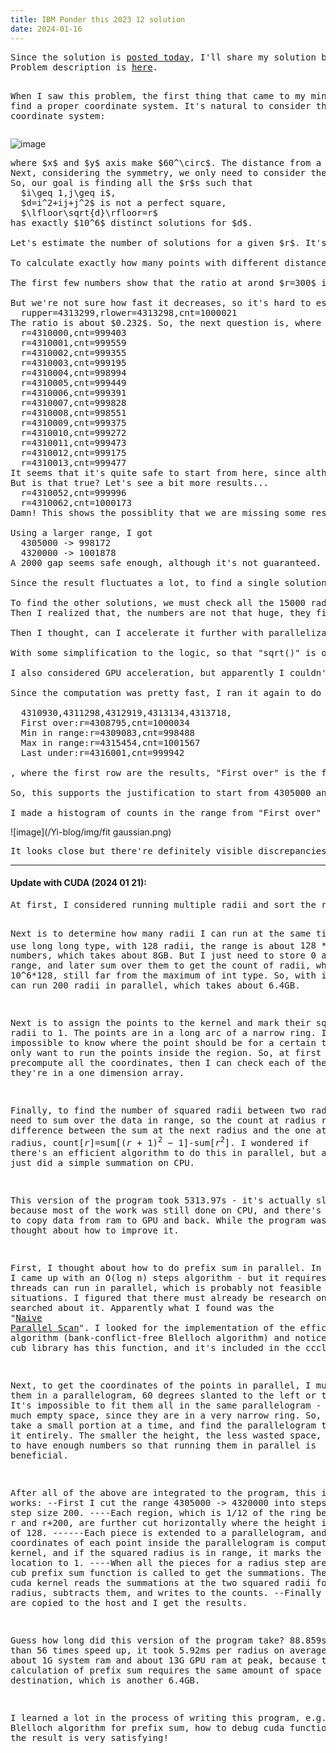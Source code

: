 ```yaml
---
title: IBM Ponder this 2023 12 solution
date: 2024-01-16
---
```

<link rel="stylesheet" href="/Yi-blog/css/styles.css">
<script src='https://cdnjs.cloudflare.com/ajax/libs/jquery/3.1.1/jquery.min.js' type='text/javascript'></script>
<script src='https://cdnjs.cloudflare.com/ajax/libs/highlight.js/9.9.0/highlight.min.js' type='text/javascript'></script>
<script src='https://cdnjs.cloudflare.com/ajax/libs/showdown/1.6.2/showdown.min.js' type='text/javascript'></script>
<link href='https://cdnjs.cloudflare.com/ajax/libs/highlight.js/9.9.0/styles/default.min.css' id='markdown' rel='stylesheet'/>  
<script>
    function loadScript(src){
      return new Promise(function(resolve, reject){
        let script = document.createElement('script');
        script.src = src;
        script.onload = () => resolve(script);
        script.onerror = () => reject(new Error(`Script load error for ${src}`));
        document.head.append(script);
      });
    }
    loadScript("https://yjian012.github.io/Yi-blog/js/markdown-highlight-in-blogger.js").then(script=>loadScript("https://yjian012.github.io/Yi-blog/js/scripts.js"));
  //https://mxp22.surge.sh/markdown-highlight-in-blogger.js
</script>
<pre>
Since the solution is <a href="https://research.ibm.com/haifa/ponderthis/solutions/December2023.html">posted today</a>, I'll share my solution below.
Problem description is <a href="https://research.ibm.com/haifa/ponderthis/challenges/December2023.html">here</a>.

When I saw this problem, the first thing that came to my mind is, to find a proper coordinate system. It's natural to consider the following coordinate system:
</pre>
![image](/Yi-blog/img/coor.png)
<pre>
where $x$ and $y$ axis make $60^\circ$. The distance from a point at $(i,j)$ to the origin is, $d=\sqrt{i^2+j^2-2ij\cos(120^\circ)}=\sqrt{i^2+j^2+ij}$.
Next, considering the symmetry, we only need to consider the points that's within $30^\circ$ to $x$ axis, or equavalently, from $30^\circ$ to $60^\circ$, i.e. $j\geq i$.
So, our goal is finding all the $r$s such that 
  $i\geq 1,j\geq i$,
  $d=i^2+ij+j^2$ is not a perfect square,
  $\lfloor\sqrt{d}\rfloor=r$
has exactly $10^6$ distinct solutions for $d$.

Let's estimate the number of solutions for a given $r$. It's easy to find the density of the points, $2/\sqrt 3$, and the area of the ring is close to $2\pi r$, so there are about $4\pi r/\sqrt 3$ points. If we only consider $1/12$ of the ring, there are $\pi r / 3\sqrt 3\approx 0.6r$ points. But a finite proportion of the points are on the circle, and different points may have the same distance, so the actual ratio should be smaller than $0.6$.

To calculate exactly how many points with different distances are there inside the ring of radius $r$, the range of $i$ is from $\lceil r/\sqrt 3\rceil$ to $r$, and we can find the range of $j$ by solving the quadratic equation. Iterating through them and using a hash set to exclude the duplicate distances, we can find the result.

The first few numbers show that the ratio at arond $r=300$ is about $0.4$. As $i$ and $j$ increase, intuitively, the probability that multiple $(i,j)$ pairs give the same $d$ may increase, so the ratio may decrease slowly. At $r=1000$, the ratio lowers to $0.342$.

But we're not sure how fast it decreases, so it's hard to estimate where exactly we should start at. Typically this kind of estimation can be solved by binary search. A simple binary search gives:
  rupper=4313299,rlower=4313298,cnt=1000021
The ratio is about $0.232$. So, the next question is, where exactly should we start at? Let's try $431000$. The first few results are,
  r=4310000,cnt=999403
  r=4310001,cnt=999559
  r=4310002,cnt=999355
  r=4310003,cnt=999195
  r=4310004,cnt=998994
  r=4310005,cnt=999449
  r=4310006,cnt=999391
  r=4310007,cnt=999828
  r=4310008,cnt=998551
  r=4310009,cnt=999375
  r=4310010,cnt=999272
  r=4310011,cnt=999473
  r=4310012,cnt=999175
  r=4310013,cnt=999477
It seems that it's quite safe to start from here, since although it fluctuates, it's still more or less far from 1000000.
But is that true? Let's see a bit more results...
  r=4310052,cnt=999996
  r=4310062,cnt=1000173
Damn! This shows the possiblity that we are missing some results that are less than 4310000.

Using a larger range, I got
  4305000 -> 998172
  4320000 -> 1001878
A 2000 gap seems safe enough, although it's not guaranteed. Let's use this range to start with.

Since the result fluctuates a lot, to find a single solution is not much different from finding all the solutions. We just simply check all the radii in range. But from the hint, it's much easier to find the palindrome solution, since the choices are much fewer. We just need to check 430?034 and 431?134. The result is 4313134.

To find the other solutions, we must check all the 15000 radii. Now, performance becomes an issue. It would take about 13 hours for the python program that I first wrote to complete.
Then I realized that, the numbers are not that huge, they fit in "int" type in C++, and the squares can be stored in a "long long". And indeed, it's much faster.

Then I thought, can I accelerate it further with parallelization? I was thinking of openMP, but while I browse relevant information, I learned that there's class for parallelization in C++17 STL. So, I figured out how to use "std::execution::par" to run the functions in parallel, which sped up the program by a factor of the number of cores, which is 4.

With some simplification to the logic, so that "sqrt()" is only called once in the calculation for each x-coordinate and radius where the rest are all integer operations, I managed to get the result in 5038.41s. The time per each radius is 5038.41s/15000 = 0.336s, really fast. Even without the multi-core parallelization, it would still be about 1.34s per radius, much faster than the speed they show on the solution page.

I also considered GPU acceleration, but apparently I couldn't simply put an STL hash set inside a CUDA kernel. I noticed that there are open source hash set implementations for CUDA, but it's probably not easy to integrate them into google colab. Anyway, I'll look into them when it's necessary.

Since the computation was pretty fast, I ran it again to do some statistics. The results are,

  4310930,4311298,4312919,4313134,4313718,
  First over:r=4308795,cnt=1000034
  Min in range:r=4309083,cnt=998488
  Max in range:r=4315454,cnt=1001567
  Last under:r=4316001,cnt=999942

, where the first row are the results, "First over" is the first radius whose count is greater or equal to 1000000, "Min in range" is the minimum count after "First over", and "Max in range" is the maximum before "Last under", which is the last radius whose count is below 1000000.

So, this supports the justification to start from 4305000 and end at 4320000, since there are fairly large gaps between them and "First over" and "Last under" respectively. It's unlikely that we're missing a solution outside the range.

I made a histogram of counts in the range from "First over" to "Last under" and fit it to a normal distribution:
</pre>
![image](/Yi-blog/img/fit gaussian.png)
<pre>
It looks close but there're definitely visible discrepancies. The sudden decrease near the boundary may be due to the cut-off, since if I extend the boundary, there will be more numbers filling in. So it's probably better to exclude the numbers that are close to the boundary. But even without them, the fit is still kind of off. I wonder what kind of distribution it is...
</pre>
<hr>
<h4>Update with CUDA (2024 01 21):</h4>
<pre>
At first, I considered running multiple radii and sort the result, but it's about 5 times slower (about 7 hours), which is expected because sorting is slow. Then, I thought about counting sort again. It takes much more space and time than a hash set if the numbers only cover a small portion of the range, but it can be easily parallelized. The ratio of squared radii to range is about $\frac{10^6}{(4.3\times 10^6+1)^2-(4.3\times 10^6)^2}\approx\frac{1}{8.6}$. It's not too bad.

Next is to determine how many radii I can run at the same time. If I use long long type, with 128 radii, the range is about $128*2*4320000\approx 2^{30}$ long long numbers, which takes about 8GB. But I just need to store 0 and 1 in the range, and later sum over them to get the count of radii, which is about 10^6*128, still far from the maximum of int type. So, with int type, I can run 200 radii in parallel, which takes about 6.4GB.

Next is to assign the points to the kernel and mark their squared radii to 1. The points are in a long arc of a narrow ring. It's impossible to know where the point should be for a certain thread if I only want to run the points inside the region. So, at first I just precompute all the coordinates, then I can check each of them, since now they're in a one dimension array.

Finally, to find the number of squared radii between two radii, I need to sum over the data in range, so the count at radius r is the difference between the sum at the next radius and the one at this radius, count[$r$]=sum[$(r+1)^2-1$]-sum[$r^2$]. I wondered if there's an efficient algorithm to do this in parallel, but at first I just did a simple summation on CPU.

This version of the program took 5313.97s - it's actually slower, because most of the work was still done on CPU, and there's extra effort to copy data from ram to GPU and back. While the program was running, I thought about how to improve it.

First, I thought about how to do prefix sum in parallel. In a minute, I came up with an O(log n) steps algorithm - but it requires that O(n) threads can run in parallel, which is probably not feasible in many situations. I figured that there must already be research on this, so I searched about it. Apparently what I found was the "<a href="https://developer.nvidia.com/gpugems/gpugems3/part-vi-gpu-computing/chapter-39-parallel-prefix-sum-scan-cuda">Naive Parallel Scan</a>". I looked for the implementation of the efficient algorithm (bank-conflict-free Blelloch algorithm) and noticed that the cub library has this function, and it's included in the cccl.

Next, to get the coordinates of the points in parallel, I must put them in a parallelogram, 60 degrees slanted to the left or to the right. It's impossible to fit them all in the same parallelogram - there's too much empty space, since they are in a very narrow ring. So, I can only take a small portion at a time, and find the parallelogram that covers it entirely. The smaller the height, the less wasted space, but it needs to have enough numbers so that running them in parallel is beneficial.

After all of the above are integrated to the program, this is how it works:
--First I cut the range 4305000 -> 4320000 into steps with step size 200.
----Each region, which is 1/12 of the ring between radius r and r+200, are further cut horizontally where the height is in steps of 128.
------Each piece is extended to a parallelogram, and the coordinates of each point inside the parallelogram is computed in a CUDA kernel, and if the squared radius is in range, it marks the data at that location to 1.
----When all the pieces for a radius step are done, the cub prefix sum function is called to get the summations. Then another cuda kernel reads the summations at the two squared radii for each radius, subtracts them, and writes to the counts.
--Finally the counts are copied to the host and I get the results.

Guess how long did this version of the program take? 88.859s!!! More than 56 times speed up, it took 5.92ms per radius on average. It used about 1G system ram and about 13G GPU ram at peak, because the calculation of prefix sum requires the same amount of space for the destination, which is another 6.4GB.

I learned a lot in the process of writing this program, e.g. the Blelloch algorithm for prefix sum, how to debug cuda functions, etc. And the result is very satisfying!
</pre>